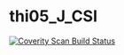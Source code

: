 # thi05_J_CSI
<a href="https://scan.coverity.com/projects/wendyzhang1121-thi05_j_csi">
  <img alt="Coverity Scan Build Status"
       src="https://scan.coverity.com/projects/9577/badge.svg"/>
</a>
